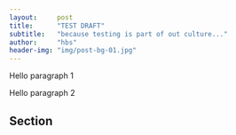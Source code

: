 ```yaml
---
layout:     post
title:      "TEST DRAFT"
subtitle:   "because testing is part of out culture..."
author:     "hbs"
header-img: "img/post-bg-01.jpg"
---
```

<p>Hello paragraph 1</p>

<p>Hello paragraph 2</p>

<h2 class="section-heading">Section</h2>
